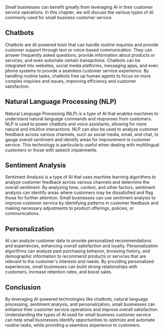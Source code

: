

Small businesses can benefit greatly from leveraging AI in their customer service operations. In this chapter, we will discuss the various types of AI commonly used for small business customer service.

Chatbots
--------

Chatbots are AI-powered tools that can handle routine inquiries and provide customer support through text or voice-based communication. They can answer frequently asked questions, provide information about products or services, and even automate certain transactions. Chatbots can be integrated into websites, social media platforms, messaging apps, and even phone systems to provide a seamless customer service experience. By handling routine tasks, chatbots free up human agents to focus on more complex inquiries and issues, improving efficiency and customer satisfaction.

Natural Language Processing (NLP)
---------------------------------

Natural Language Processing (NLP) is a type of AI that enables machines to understand natural language commands and responses from customers. NLP is used to power chatbots and voice assistants, allowing for more natural and intuitive interactions. NLP can also be used to analyze customer feedback across various channels, such as social media, email, and chat, to gauge overall sentiment and identify areas for improvement in customer service. This technology is particularly useful when dealing with multilingual customers or those with speech impairments.

Sentiment Analysis
------------------

Sentiment Analysis is a type of AI that uses machine learning algorithms to analyze customer feedback across various channels and determine the overall sentiment. By analyzing tone, context, and other factors, sentiment analysis can identify areas where customers may be dissatisfied and flag those for further attention. Small businesses can use sentiment analysis to improve customer service by identifying patterns in customer feedback and making necessary adjustments to product offerings, policies, or communications.

Personalization
---------------

AI can analyze customer data to provide personalized recommendations and experiences, enhancing overall satisfaction and loyalty. Personalization algorithms can analyze past purchasing behavior, browsing history, and demographic information to recommend products or services that are relevant to the customer's interests and needs. By providing personalized experiences, small businesses can build strong relationships with customers, increase retention rates, and boost sales.

Conclusion
----------

By leveraging AI-powered technologies like chatbots, natural language processing, sentiment analysis, and personalization, small businesses can enhance their customer service operations and improve overall satisfaction. Understanding the types of AI used for small business customer service can help small businesses identify opportunities to optimize and automate routine tasks, while providing a seamless experience to customers.
